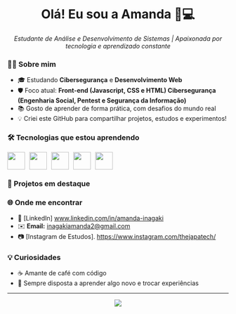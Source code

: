 <h1 align="center">Olá! Eu sou a Amanda 🧠💻</h1>

<p align="center">
  <i>Estudante de Análise e Desenvolvimento de Sistemas | Apaixonada por tecnologia e aprendizado constante</i>
</p>

### 👩‍💻 Sobre mim

- 🎓 Estudando **Cibersegurança** e **Desenvolvimento Web**
- 🛡️ Foco atual: **Front-end (Javascript, CSS e HTML) Cibersegurança (Engenharia Social, Pentest e Segurança da Informação)**
- 📚 Gosto de aprender de forma prática, com desafios do mundo real
- 💡 Criei este GitHub para compartilhar projetos, estudos e experimentos!

### 🛠️ Tecnologias que estou aprendendo

<div style="display: flex; gap: 10px;">
  <img src="https://cdn.jsdelivr.net/gh/devicons/devicon/icons/html5/html5-original.svg" width="40" />
  <img src="https://cdn.jsdelivr.net/gh/devicons/devicon/icons/css3/css3-original.svg" width="40" />
  <img src="https://cdn.jsdelivr.net/gh/devicons/devicon/icons/javascript/javascript-original.svg" width="40" />
  <img src="https://cdn.jsdelivr.net/gh/devicons/devicon/icons/bash/bash-original.svg" width="40" />
  <img src="https://cdn.jsdelivr.net/gh/devicons/devicon/icons/linux/linux-original.svg" width="40" />
</div>

### 🚀 Projetos em destaque


### 🌐 Onde me encontrar

- 💼 [LinkedIn] www.linkedin.com/in/amanda-inagaki
- ✉️ **Email:** inagakiamanda2@gmail.com
- 📷 [Instagram de Estudos]. https://www.instagram.com/thejapatech/

### 💡 Curiosidades

- ☕ Amante de café com código
- 💬 Sempre disposta a aprender algo novo e trocar experiências

---

<p align="center">
  <img src="https://github-readme-stats.vercel.app/api?username=seuusuario&show_icons=true&theme=tokyonight" />
</p>
